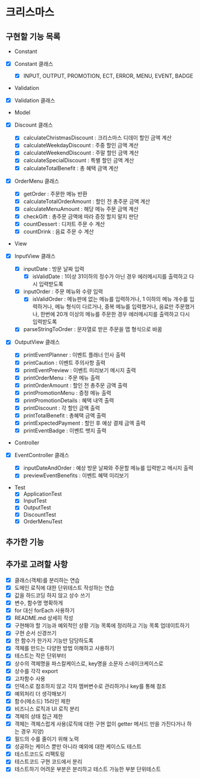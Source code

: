 # 크리스마스

## 구현할 기능 목록

- Constant
- [x] Constant 클래스

  - [x] INPUT, OUTPUT, PROMOTION, ECT, ERROR, MENU, EVENT, BADGE

- Validation
- [x] Validation 클래스

- Model
- [x] Discount 클래스
  - [x] calculateChristmasDiscount : 크리스마스 디데이 할인 금액 계산
  - [x] calculateWeekdayDiscount : 주중 할인 금액 계산
  - [x] calculateWeekendDiscount : 주말 할인 금액 계산
  - [x] calculateSpecialDiscount : 특별 할인 금액 계산
  - [x] calculateTotalBenefit : 총 혜택 금액 계산
- [x] OrderMenu 클래스

  - [x] getOrder : 주문한 메뉴 반환
  - [x] calculateTotalOrderAmount : 할인 전 총주문 금액 계산
  - [x] calculateMenuAmount : 해당 메뉴 주문 금액 계산
  - [x] checkGift : 총주문 금액에 따라 증정 할지 말지 판단
  - [x] countDessert : 디저트 주문 수 계산
  - [x] countDrink : 음료 주문 수 계산

- View
- [x] InputView 클래스
  - [x] inputDate : 방문 날짜 입력
    - [x] isValidDate : 1이상 31이하의 정수가 아닌 경우 에러메시지를 출력하고 다시 입력받도록
  - [x] inputOrder : 주문 메뉴와 수량 입력
    - [x] isValidOrder : 메뉴판에 없는 메뉴를 입력하거나, 1 이하의 메뉴 개수를 입력하거나, 메뉴 형식이 다르거나, 중복 메뉴를 입력했거나, 음료만 주문했거나, 한번에 20개 이상의 메뉴를 주문한 경우 에러메시지를 출력하고 다시 입력받도록
  - [x] parseStringToOrder : 문자열로 받은 주문을 맵 형식으로 바꿈
- [x] OutputView 클래스

  - [x] printEventPlanner : 이벤트 플래너 인사 출력
  - [x] printCaution : 이벤트 주의사항 출력
  - [x] printEventPreview : 이벤트 미리보기 메시지 출력
  - [x] printOrderMenu : 주문 메뉴 출력
  - [x] printOrderAmount : 할인 전 총주문 금액 출력
  - [x] printPromotionMenu : 증정 메뉴 출력
  - [x] printPromotionDetails : 혜택 내역 출력
  - [x] printDiscount : 각 할인 금액 출력
  - [x] printTotalBenefit : 총혜택 금액 출력
  - [x] printExpectedPayment : 할인 후 예상 결제 금액 출력
  - [x] printEventBadge : 이벤트 뱃지 출력

- Controller
- [x] EventController 클래스

  - [x] inputDateAndOrder : 예상 방문 날짜와 주문할 메뉴를 입력받고 메시지 출력
  - [x] previewEventBenefits : 이벤트 혜택 미리보기

- Test
  - [x] ApplicationTest
  - [x] InputTest
  - [x] OutputTest
  - [x] DiscountTest
  - [x] OrderMenuTest

## 추가한 기능

## 추가로 고려할 사항

- [x] 클래스(객체)를 분리하는 연습
- [x] 도메인 로직에 대한 단위테스트 작성하는 연습
- [x] 값을 하드코딩 하지 않고 상수 쓰기
- [x] 변수, 함수명 명확하게
- [x] for 대신 forEach 사용하기
- [x] README.md 상세히 작성
- [x] 구현해야 할 기능과 예외적인 상황 기능 목록에 정리하고 기능 목록 업데이트하기
- [x] 구현 순서 신경쓰기
- [x] 한 함수가 한가지 기능만 담당하도록
- [x] 객체를 만드는 다양한 방법 이해하고 사용하기
- [x] 테스트는 작은 단위부터
- [x] 상수의 객체명을 파스칼케이스로, key명을 소문자 스네이크케이스로
- [x] 상수를 각각 export
- [x] 고차함수 사용
- [x] 인덱스로 참조하지 않고 각자 멤버변수로 관리하거나 key를 통해 참조
- [x] 예외처리 더 생각해보기
- [x] 함수(메소드) 15라인 제한
- [x] 비즈니스 로직과 UI 로직 분리
- [x] 객체의 상태 접근 제한
- [x] 객체는 객체스럽게 사용(로직에 대한 구현 없이 getter 메서드 만을 가진다거나 하는 경우 지양)
- [x] 필드의 수를 줄이기 위해 노력
- [x] 성공하는 케이스 뿐만 아니라 예외에 대한 케이스도 테스트
- [x] 테스트코드도 리팩토링
- [x] 테스트코드 구현 코드에서 분리
- [x] 테스트하기 어려운 부분은 분리하고 테스트 가능한 부분 단위테스트
